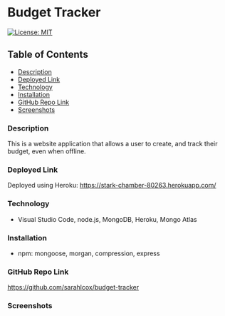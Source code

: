 # Budget Tracker
  [![License: MIT](https://img.shields.io/badge/License-MIT-yellow.svg)](https://opensource.org/licenses/MIT)
  ## Table of Contents
  * [ Description ](#description)
  * [ Deployed Link ](#deployed-link)
  * [ Technology ](#technology)
  * [ Installation ](#installation)
  * [ GitHub Repo Link](#github-repo-link)
  * [ Screenshots ](#screenshots)

  
### Description
This is a website application that allows a user to create, and track their budget, even when offline.

### Deployed Link
Deployed using Heroku: https://stark-chamber-80263.herokuapp.com/

### Technology
* Visual Studio Code, node.js, MongoDB, Heroku, Mongo Atlas

### Installation
* npm: mongoose, morgan, compression, express

### GitHub Repo Link
https://github.com/sarahlcox/budget-tracker

### Screenshots
